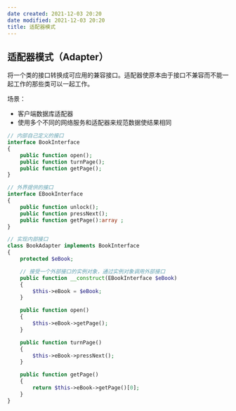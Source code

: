 ```yaml
---
date created: 2021-12-03 20:20
date modified: 2021-12-03 20:20
title: 适配器模式
---
```

## 适配器模式（Adapter）

将一个类的接口转换成可应用的兼容接口。适配器使原本由于接口不兼容而不能一起工作的那些类可以一起工作。

场景：

- 客户端数据库适配器
- 使用多个不同的网络服务和适配器来规范数据使结果相同

```php
// 内部自己定义的接口
interface BookInterface
{
    public function open();
    public function turnPage();
    public function getPage();
}

// 外界提供的接口
interface EBookInterface
{
    public function unlock();
    public function pressNext();
    public function getPage():array ;
}

// 实现内部接口
class BookAdapter implements BookInterface
{
    protected $eBook;

    // 接受一个外部接口的实例对象，通过实例对象调用外部接口
    public function __construct(EBookInterface $eBook)
    {
        $this->eBook = $eBook;
    }

    public function open()
    {
        $this->eBook->getPage();
    }

    public function turnPage()
    {
        $this->eBook->pressNext();
    }

    public function getPage()
    {
        return $this->eBook->getPage()[0];
    }
}
```

